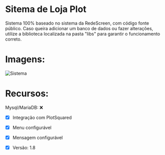 # Sitema de Loja Plot

Sistema 100% baseado no sistema da RedeScreen, com código fonte público.
Caso queira adicionar um banco de dados ou fazer alterações, utilize a biblioteca
localizada na pasta "libs" para garantir o funcionamento correto.

# Imagens:

![Sistema](https://i.imgur.com/PPJZEUb.png)



# Recursos:

Mysql/MariaDB: ❌
 
- [x] Integração com PlotSquared 
 
- [x] Menu configurável 
 
- [x] Mensagem configurável  

- [x] Versão: 1.8 
 


 
